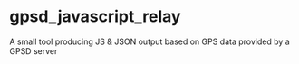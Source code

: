 # gpsd_javascript_relay
A small tool producing JS &amp; JSON output based on GPS data provided by a GPSD server
